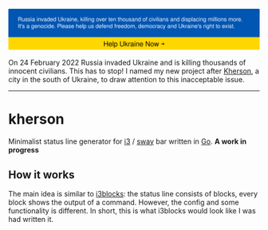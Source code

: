 
[![Stand With Ukraine](https://raw.githubusercontent.com/vshymanskyy/StandWithUkraine/main/banner2-direct.svg)](https://stand-with-ukraine.pp.ua)

On 24 February 2022 Russia invaded Ukraine and is killing thousands of innocent
civilians. This has to stop! I named my new project after
[Kherson](https://en.wikipedia.org/wiki/Kherson), a city in the south of
Ukraine, to draw attention to this inacceptable issue.

---

# kherson

Minimalist status line generator for [i3](https://i3wm.org/) /
[sway](https://swaywm.org/) bar written in [Go](https://go.dev/).
**A work in progress**

## How it works

The main idea is similar to [i3blocks](https://github.com/vivien/i3blocks): the
status line consists of blocks, every block shows the output of a command.
However, the config and some functionality is different. In short, this is
what i3blocks would look like I was had written it.

